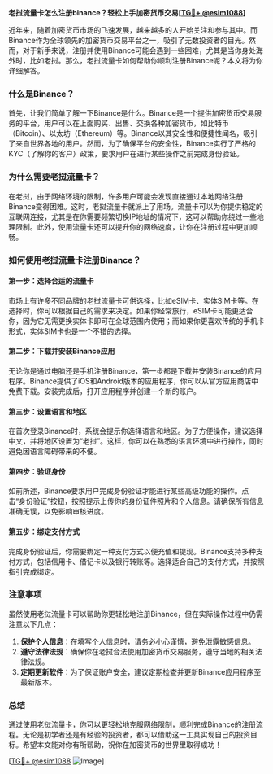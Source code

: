 **老挝流量卡怎么注册binance？轻松上手加密货币交易[[TG💪+ @esim1088](https://t.me/s/esim1088)]**

近年来，随着加密货币市场的飞速发展，越来越多的人开始关注和参与其中。而Binance作为全球领先的加密货币交易平台之一，吸引了无数投资者的目光。然而，对于新手来说，注册并使用Binance可能会遇到一些困难，尤其是当你身处海外时，比如老挝。那么，老挝流量卡如何帮助你顺利注册Binance呢？本文将为你详细解答。

### 什么是Binance？

首先，让我们简单了解一下Binance是什么。Binance是一个提供加密货币交易服务的平台，用户可以在上面购买、出售、交换各种加密货币，如比特币（Bitcoin）、以太坊（Ethereum）等。Binance以其安全性和便捷性闻名，吸引了来自世界各地的用户。然而，为了确保平台的安全性，Binance实行了严格的KYC（了解你的客户）政策，要求用户在进行某些操作之前完成身份验证。

### 为什么需要老挝流量卡？

在老挝，由于网络环境的限制，许多用户可能会发现直接通过本地网络注册Binance变得困难。这时，老挝流量卡就派上了用场。流量卡可以为你提供稳定的互联网连接，尤其是在你需要频繁切换IP地址的情况下，这可以帮助你绕过一些地理限制。此外，使用流量卡还可以提升你的网络速度，让你在注册过程中更加顺畅。

### 如何使用老挝流量卡注册Binance？

#### 第一步：选择合适的流量卡

市场上有许多不同品牌的老挝流量卡可供选择，比如eSIM卡、实体SIM卡等。在选择时，你可以根据自己的需求来决定。如果你经常旅行，eSIM卡可能更适合你，因为它无需更换实体卡即可在全球范围内使用；而如果你更喜欢传统的手机卡形式，实体SIM卡也是一个不错的选择。

#### 第二步：下载并安装Binance应用

无论你是通过电脑还是手机注册Binance，第一步都是下载并安装Binance的应用程序。Binance提供了iOS和Android版本的应用程序，你可以从官方应用商店中免费下载。安装完成后，打开应用程序并创建一个新的账户。

#### 第三步：设置语言和地区

在首次登录Binance时，系统会提示你选择语言和地区。为了方便操作，建议选择中文，并将地区设置为“老挝”。这样，你可以在熟悉的语言环境中进行操作，同时避免因语言障碍带来的不便。

#### 第四步：验证身份

如前所述，Binance要求用户完成身份验证才能进行某些高级功能的操作。点击“身份验证”按钮，按照提示上传你的身份证件照片和个人信息。请确保所有信息准确无误，以免影响审核进度。

#### 第五步：绑定支付方式

完成身份验证后，你需要绑定一种支付方式以便充值和提现。Binance支持多种支付方式，包括信用卡、借记卡以及银行转账等。选择适合自己的支付方式，并按照指引完成绑定。

### 注意事项

虽然使用老挝流量卡可以帮助你更轻松地注册Binance，但在实际操作过程中仍需注意以下几点：

1. **保护个人信息**：在填写个人信息时，请务必小心谨慎，避免泄露敏感信息。
2. **遵守法律法规**：确保你在老挝合法使用加密货币交易服务，遵守当地的相关法律法规。
3. **定期更新软件**：为了保证账户安全，建议定期检查并更新Binance应用程序至最新版本。

### 总结

通过使用老挝流量卡，你可以更轻松地克服网络限制，顺利完成Binance的注册流程。无论是初学者还是有经验的投资者，都可以借助这一工具实现自己的投资目标。希望本文能对你有所帮助，祝你在加密货币的世界里取得成功！

[[TG💪+ @esim1088](https://t.me/s/esim1088) ![Image](https://i.postimg.cc/4NQfJmqS/Snipaste-2025-05-13-00-14-12.png)]
